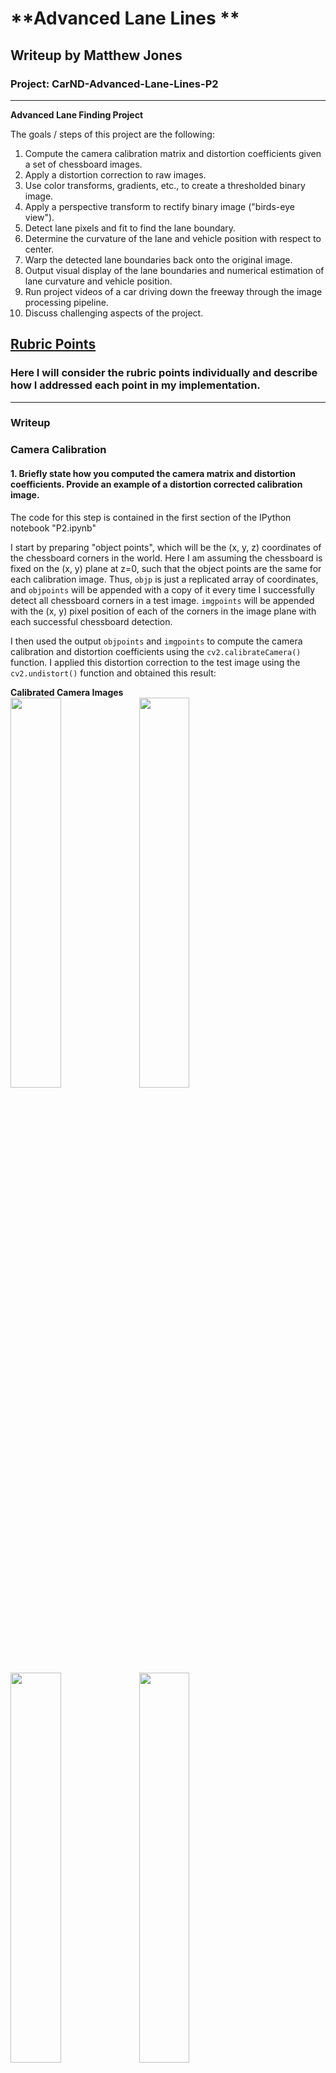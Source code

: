 # **Advanced Lane Lines **

## Writeup by Matthew Jones

### Project: CarND-Advanced-Lane-Lines-P2
---

**Advanced Lane Finding Project**

The goals / steps of this project are the following:

  1. Compute the camera calibration matrix and distortion coefficients given a set of chessboard images.
  2. Apply a distortion correction to raw images.
  3. Use color transforms, gradients, etc., to create a thresholded binary image.
  4. Apply a perspective transform to rectify binary image ("birds-eye view").
  5. Detect lane pixels and fit to find the lane boundary.
  6. Determine the curvature of the lane and vehicle position with respect to center.
  7. Warp the detected lane boundaries back onto the original image.
  8. Output visual display of the lane boundaries and numerical estimation of lane curvature and vehicle position.
  9. Run project videos of a car driving down the freeway through the image processing pipeline.
 10. Discuss challenging aspects of the project.

[//]: # (Image References)

[image1]: ./examples/undistort_output.png "Undistorted"
[image2]: ./test_images/test1.jpg "Road Transformed"
[image3]: ./examples/binary_combo_example.jpg "Binary Example"
[image4]: ./examples/warped_straight_lines.jpg "Warp Example"
[image5]: ./examples/color_fit_lines.jpg "Fit Visual"
[image6]: ./examples/example_output.jpg "Output"
[video1]: ./project_video.mp4 "Video"

## [Rubric Points](https://review.udacity.com/#!/rubrics/571/view)

### Here I will consider the rubric points individually and describe how I addressed each point in my implementation.  

---

### Writeup 


### Camera Calibration

#### 1. Briefly state how you computed the camera matrix and distortion coefficients. Provide an example of a distortion corrected calibration image.

The code for this step is contained in the first section of the IPython notebook "P2.ipynb" 

I start by preparing "object points", which will be the (x, y, z) coordinates of the chessboard corners in the world. Here I am assuming the chessboard is fixed on the (x, y) plane at z=0, such that the object points are the same for each calibration image.  Thus, `objp` is just a replicated array of coordinates, and `objpoints` will be appended with a copy of it every time I successfully detect all chessboard corners in a test image.  `imgpoints` will be appended with the (x, y) pixel position of each of the corners in the image plane with each successful chessboard detection.  

I then used the output `objpoints` and `imgpoints` to compute the camera calibration and distortion coefficients using the `cv2.calibrateCamera()` function.  I applied this distortion correction to the test image using the `cv2.undistort()` function and obtained this result: 

**Calibrated Camera Images**
<br/>
<img src="./camera_cal/undistort_00.jpg" width=40% height=40%>
<img src="./camera_cal/undistort_01.jpg" width=40% height=40%>
<img src="./camera_cal/undistort_02.jpg" width=40% height=40%>
<img src="./camera_cal/undistort_03.jpg" width=40% height=40%>
<img src="./camera_cal/undistort_04.jpg" width=40% height=40%>


### Pipeline (single images)

#### 2. Provide an example of a distortion-corrected image.

The code for this step is in the second section of the IPython notebook "P2.ipynb" 
I get the matrix and distortion coefficients calculated in step 1 (camera calibration using chessboard images) by calling function "cal_undistort()" and apply them to road images using function "cv2.undistort()" against images in folder "test_images"
<img src="./test_images/straight_lines1.jpg" width=40% height=40%>
<img src="./output_images/undistort_00.jpg" width=40% height=40%>

#### 3. Describe how (and identify where in your code) you used color transforms, gradients or other methods to create a thresholded binary image.  Provide an example of a binary image result.

The code for this step is in the third section of the IPython notebook "P2.ipynb" 
I used a combination of color threshold and combined gradient thresholds to generate a binary image (thresholding steps at lines on color channel [s_thresh = (170,255)] and on X gradient [x_thresh = (20,100)]
Here's an example of my output for this step. 
<img src="./output_images/thresh_00.jpg" width=40% height=40%>

#### 4. Describe how (and identify where in your code) you performed a perspective transform and provide an example of a transformed image.

The code for this step is in the fourth section of the IPython notebook "P2.ipynb". 

My perspective transform uses a hard coded points from a straight line view of the road "test_images/straight-line1.jpg" and after undistortion converts to a top-down perspective view using four corners of a polygon and converting to top-down view using an offset and verified by printing the result of a perspective transform.

This resulted in the following source and destination points:

| Source        | Destination   | 
|:-------------:|:-------------:| 
| 600, 450      | 450, 0        | 
| 700, 450      | 830, 0        |
| 1100, 720     | 830, 720      |
| 200, 720      | 450, 720      |


<img src="./output_images/undistort_07+poly.jpg" width=40% height=40%>
<img src="./output_images/persp_07.jpg" width=40% height=40%>

#### 5. Describe how (and identify where in your code) you identified lane-line pixels and fit their positions with a polynomial?

The code for this step is in the fifth section of the IPython notebook "P2.ipynb". 
Starting with the warped images that have been undistorted and perspective transformed to top-down view in grayscale.
The lower half of the image is selected and a histogram analysis of left to right view of the image to find peaks of active (white) pixel destiny.
Mid-points of left and right side of the image are marked as starting points then a series of small windows are drawn from bottom to top of image with a boundary line. Then active (white) pixels within the window are identified and added to list of left-side and right-side pixels. Then the next window is scanned for pixels and if is above a minimum then the window is re-centered on the current position and the active pixels added to the left-side and right-side lists.
The lists of left-side and right-side pixels are then passed to the polyfit() function to identify best fit polynomial function.
Then left-side pixels are painted red and right-side painted blue and best-fit polynomial line is drawn across the images.

<img src="./output_images/warped+lanes_00.jpg.jpg" width=40% height=40%>
<img src="./output_images/warped+lanes_01.jpg" width=40% height=40%>

#### 6. Describe how (and identify where in your code) you calculated the radius of curvature of the lane and the position of the vehicle with respect to center.

The code for this step is in the sixth section of the IPython notebook "P2.ipynb". 
The warped images are passed to function measure_curvature_real() which in turn calls fit_polynomial() and returns the lists of left-side and right-side pixels which are used to calculate the curvature in metres and the vehicle bias.

output_images/warped_00.jpg
Left:  9072.60 m   Right:  13933.05 m
Vehicle Bias:  0.0370 

<img src="./output_images/warped+lanes_00.jpg" width=40% height=40%>
<img src="./output_images/warped+lanes_01.jpg" width=40% height=40%>

#### 7. Provide an example image of your result plotted back down onto the road such that the lane area is identified clearly.

The code for this step is in the seventh section of the IPython notebook "P2.ipynb". 

Function overlay() takes the lists of pixels that fit the left-side and right-side curvature lines, plots them back on the undistorted images and prints the curvatures and vehicle bias. Here is an example of my results on a test image:
<img src="./output_images/overlay_00.jpg.jpg" width=40% height=40%>
<img src="./output_images/overlay_01.jpg" width=40% height=40%>

#### 8. Show sequences of images getting successfully processed by the pipeline

The code for this step is in the eighth section of the IPython notebook "P2.ipynb". 

---

### Pipeline (video)

#### 9. Provide a link to your final video output.  Your pipeline should perform reasonably well on the entire project video (wobbly lines are ok but no catastrophic failures that would cause the car to drive off the road!).

The code for this step is in the eighth section of the IPython notebook "P2.ipynb". 
Here's a [link to my video result](./project_video.mp4)

---

### Discussion

#### 10. Briefly discuss any problems / issues you faced in your implementation of this project.  Where will your pipeline likely fail?  What could you do to make it more robust?

Quite a few!!! Here's where I got stuck.
(3) Combining gradient and color transforms to show respective pixels on blue and green channels on the same image
(5) Getting the pixels to show red and blue and then drawing the line of best fit on top
(7) Getting the curvatures and overlays to display on the correct test_images; I had a number of isssues with lists getting out of order. Getting the pipeline function to run through all the main functions top to bottom in order.
(8) Processing the video; does not seem to work on my local Jupyter/Conda install

After 4 or 5 days trying to get my own code running, I reference/re-used a lot of the code here:

https://github.com/waterwheel31/SD_advanced_lane_finding/blob/master/Advanced_Lane_Line_Detection.ipynb


